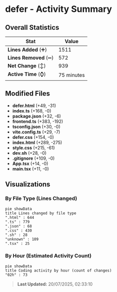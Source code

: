 # defer - Activity Summary 

## Overall Statistics

| Stat                   | Value                                                             |
| ---------------------- | ----------------------------------------------------------------- |
| **Lines Added** (➕)   | 1511                                          |
| **Lines Removed** (➖) | 572                                        |
| **Net Change** (↕)    | 939                |
| **Active Time** (⌚)   | 75 minutes |


## Modified Files
- **defer.html** (+49, -31)
- **index.ts** (+168, -0)
- **package.json** (+32, -6)
- **frontend.ts** (+383, -192)
- **tsconfig.json** (+30, -0)
- **vite.config.ts** (+29, -7)
- **defer.css** (+154, -0)
- **index.html** (+289, -275)
- **style.css** (+215, -61)
- **dev.sh** (+28, -0)
- **.gitignore** (+109, -0)
- **App.tsx** (+14, -0)
- **main.tsx** (+11, -0)

## Visualizations

### By File Type (Lines Changed)

```mermaid
pie showData
title Lines changed by file type
".html" : 644
".ts" : 779
".json" : 68
".css" : 430
".sh" : 28
"unknown" : 109
".tsx" : 25
```

### By Hour (Estimated Activity Count)

```mermaid
pie showData
title Coding activity by hour (count of changes)
"02h" : 73
```


> **Last Updated:** 20/07/2025, 02:33:10
